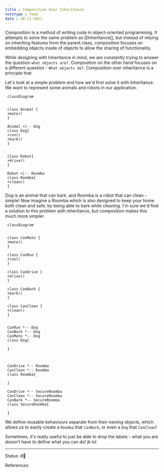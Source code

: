 ```yaml
---
title : Composition Over Inheritance
notetype : feed
date : 28-11-2021
---
```


Composition is a method of writing code in object-oriented programming. It attempts to solve the same problem as [[Inheritance]], but instead of relying on inheriting features from the parent class, composition focuses on embedding objects inside of objects to allow the sharing of functionality.

While designing with Inheritance in mind, we are constantly trying to answer the question `what objects are?`. Composition on the other hand focuses on a different question - `What objects do?`. Composition over inheritance is a principle that

Let's look at a simple problem and how we'd first solve it with Inheritance. We want to represent some animals and robots in our application. 

```mermaid
 classDiagram  
 
 
 class Animal {
 +mate()
 }
 
 Animal <|-- Dog  
 class Dog{  
 +run()
 +bark()
 }
 

 class Robot{
 +drive()
 }
 
 Robot <|-- Roomba
 class Roomba{
 +clean()
 }
```

Dog is an animal that can bark, and Roomba is a robot that can clean - simple!
Now imagine a Roomba which is also designed to keep your home both clean and safe, by being able to bark while cleaning. I'm sure we'd find a solution to this problem with inheritance, but composition makes this much more simpler. 

```mermaid
 classDiagram  
 
 
 class CanMate {
 +mate()
 }
 
 class CanRun {
 +run()
 }
 
 class CanDrive {
 +drive()
 }
 
 class CanBark {
 +bark()
 }
 
 class CanClean {
 +clean()
 }
 
 
 CanRun *-- Dog
 CanBark *-- Dog
 CanMate *-- Dog
 class Dog{  

 }
 


 CanDrive *-- Roomba
 CanClean *-- Roomba
 class Roomba{

 }
 
 CanDrive *-- SecureRoomba
 CanClean *-- SecureRoomba
 CanBark *-- SecureRoomba
 class SecureRoomba{

 }
```

We define reusable behaviours separate from their owning objects, which allows us to easily create a `Roomba` that `CanBark`, or even a `Dog` that `CanClean`! 

Sometimes, it's really useful to just be able to drop the labels - what you are doesn't have to define what you can do! jk lol


-----

Status: #🌱 

References:
